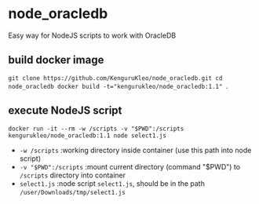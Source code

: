 # node_oracledb
Easy way for NodeJS scripts to work with OracleDB

## build docker image
`git clone https://github.com/KenguruKleo/node_oracledb.git
cd node_oracledb
docker build -t="kengurukleo/node_oracledb:1.1" `.

## execute NodeJS script
`docker run -it --rm -w /scripts -v "$PWD":/scripts kengurukleo/node_oracledb:1.1 node select1.js`
 
* `-w /scripts`                        :working directory inside container (use this path into node script)
* `-v "$PWD":/scripts`    :mount current directory (command "$PWD") to `/scripts` directory into container
* `select1.js`                         :node script `select1.js`, should be in the path `/user/Downloads/tmp/select1.js`
